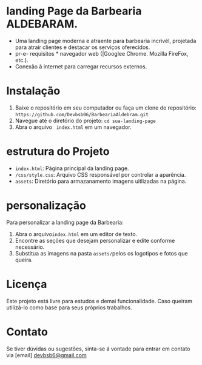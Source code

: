 
# landing Page da Barbearia ALDEBARAM.
- Uma landing page moderna e atraente para barbearia incrivél, projetada para atrair clientes e destacar os serviços oferecidos.
- pr-e- requisitos * navegador web (|Googlee Chrome. Mozilla FireFox, etc.).
- Conexão à internet para carregar recursos externos.
# Instalação 
1. Baixe o repositório em seu computador ou faça um clone do repositório: `https://github.com/Devbsb06/BarbeariaAldebram.git`
2. Navegue até o diretório do projeto: `cd sua-landing-page`
3. Abra o arquivo ` index.html` em um navegador.

# estrutura do Projeto

- `index.html`: Página principal da landing page.
- `/css/style.css`: Arquivo CSS responsável por controlar a aparência.
- `assets`: Diretório para armazanamento imagens uitlizadas na página.

# personalização 

Para personalizar a landing page da Barbearia:

1. Abra o arquivo`index.html` em um editor de texto.
2. Encontre as seções que desejam personalizar e edite conforme necessário.
3. Substitua as imagens na pasta `assets/`pelos os logotipos e fotos que queira.

# Licença
Este projeto está livre para estudos e demai funcionalidade.
Caso queiram utilizá-lo como base para seus próprios trabalhos.

# Contato
Se tiver dúvidas ou sugestões, sinta-se á vontade para entrar em contato via [email] devbsb6@gmail.com 